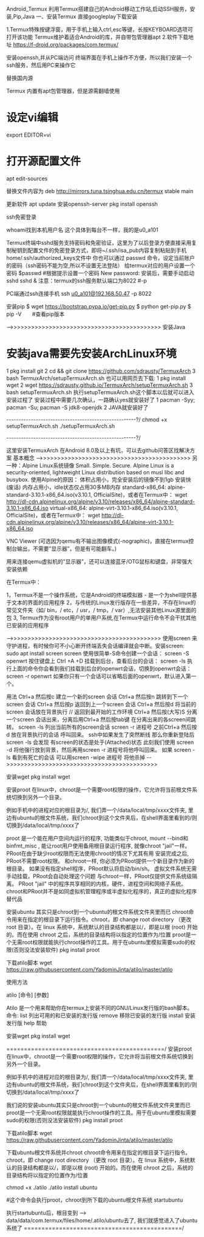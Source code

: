 Android_Termux
利用Termux搭建自己的Android移动工作站,启动SSH服务，安装,Pip,Java
一、安装Termux
直接googleplay下载安装

1.Termux特殊按键浮窗，用于手机上输入ctrl,esc等键，长按KEYBOARD选项可打开该功能
Termux维护着适合Android的库，并自带包管理器apt
2.软件下载地址
https://f-droid.org/packages/com.termux/

安装openssh,并从PC端访问
终端界面在手机上操作不方便，所以我们安装一个ssh服务，然后用PC来操作它

替换国内源

Termux 内置有apt包管理器，但是源需翻墙使用
# 设定vi编辑
export EDITOR=vi
# 打开源配置文件
apt edit-sources

替换文件内容为
deb http://mirrors.tuna.tsinghua.edu.cn/termux stable main



更新软件
apt update
安装openssh-server
pkg install openssh

ssh免密登录

whoami找到本机用户名
这个具体到每台不一样，我的是u0_a101

Termux终端中sshd服务支持密码和免密验证，这里为了以后登录方便直接采用复制秘钥到配置文件的免密登录方式，即将~/.ssh/isa_pub内容复制粘贴到手机home/.ssh/authorized_keys文件中
你也可以通过 passwd 命令，设定当前账户的密码（ssh密码不能为空,所以不设置无法登陆）
给termux对应的用户设置一个密码
$passwd
#根据提示设置一个密码
New password:
安装后，需要手动启动sshd
sshd &
注意：termux的ssh服务默认端口为8022 #-p 

PC端通过ssh连接手机
ssh u0_a101@192.168.50.47 -p 8022

安装pip
$ wget https://bootstrap.pypa.io/get-pip.py
$ python get-pip.py
$ pip -V　　#查看pip版本

-->>>>>>>>>>>>>>>>>>>>>>>>>>>>>>>>>>>>>>>>>>>
安装Java
# 安装java需要先安装ArchLinux环境
1 pkg install git
2 cd && git clone https://github.com/sdrausty/TermuxArch
3 bash TermuxArch/setupTermuxArch.sh
也可以用网页去下载:
1 pkg install wget
2 wget https://sdrausty.github.io/TermuxArch/setupTermuxArch.sh
3 bash setupTermuxArch.sh
执行setupTermuxArch.sh这个脚本以后就可以进入安装过程了
安装过程中需要几次确认，一路确认yes就安装好了
1 pacman -Syy; pacman -Su; pacman -S jdk8-openjdk
2 JAVA就安装好了

-----------------------------------------------------?/
chmod +x setupTermuxArch.sh
./setupTermuxArch.sh

-----------------------------------------------------?/

这里安装TermuxArch 在Android 8.0及以上有坑，可以去github问答区找解决方案
基本概念
-->>>>>>>>>>>>>>>>>>>>>>>>>>>>>>>>>>>>>>>>>>>
另一种：Alpine Linux系统镜像
Small. Simple. Secure.
Alpine Linux is a security-oriented, lightweight Linux distribution based on musl libc and busybox.
使用Alpine的原因：
体积占用小，完全安装后的镜像不到1gb
安装快(废话)
内存占用小，idle状态仅占用30多MB内存
standard-x86_64: alpine-standard-3.10.1-x86_64.iso(v3.10.1, OfficialSite)，或者在Termux中：
wget http://dl-cdn.alpinelinux.org/alpine/v3.10/releases/x86_64/alpine-standard-3.10.1-x86_64.iso
virtual-x86_64: alpine-virt-3.10.1-x86_64.iso(v3.10.1, OfficialSite)，或者在Termux中：
wget http://dl-cdn.alpinelinux.org/alpine/v3.10/releases/x86_64/alpine-virt-3.10.1-x86_64.iso

VNC Viewer (可选因为qemu有不输出图像模式(-nographic)，直接在termux控制台输出，不需要”显示器”，但是有可能翻车。)

用来连接qemu虚拟机的”显示器”，还可以连接蓝牙/OTG鼠标和键盘，非常强大
安装依赖

在Termux中：



1，Termux不是一个操作系统，它是Android的终端模拟器 - 是一个为shell提供基于文本的界面的应用程序
2，与传统的Linux发行版存在一些差异，不存在linux的常见文件夹（如/ bin，/ etc，/ usr，/ tmp，/ var）,无法安装其他Linux源里面的包
3, Termux作为没有root用户的单用户系统,在Termux中运行命令不会干扰其他已安装的应用程序

-->>>>>>>>>>>>>>>>>>>>>>>>>>>>>>>>>>>>>>>>>>>
使用screen 来守护进程，有时候你可不小心断开终端丢失会话编译就会中断。安装screen:
sudo apt install screen
screen 使用很简单-S命令创建一个会话：
screen -S openwrt
按住键盘上 Ctrl +A +D 挂载到后台，查看后台的会话：
screen -ls
执行上面的命令你会看到我们挂载到后台的openwrt会话，切换到openwrt会话：
screen -r openwrt
如果你只有一个会话可以省略后面的openwrt，默认进入第一个。

用法
Ctrl+a 然后按c 建立一个新的screen 会话
Ctrl+a 然后按n 跳转到下一个screen 会话
Ctrl+a 然后按p 返回到上一个screen 会话
Ctrl+a 然后按d 将当前的screen 会话放在背景执行      // 返回到最开始的工作环境
Ctrl+a 然后按(大写)S 分离一个screen 会话出来，分离后用Ctrl+a 然后按tab键 在分离出来的各screen间跳转。
screen -ls 列出当前所有的screen会话
screen -r 进程号 之前Ctrl+a 然后按d 放在背景执行的会话 呼叫回来。
ssh中如果发生了突然断线 那么你重新登陆后 screen -ls 会发现 有screen的状态是处于(Attached)状态 此刻我们使用 screen -d 将他强行放到背景，然后再用screen -r 进程号将他呼叫回来。
如果 screen -ls 看到有死亡的会话 可以用screen -wipe 进程号 将他杀掉
-->>>>>>>>>>>>>>>>>>>>>>>>>>>>>>>>>>>>>>>>>>>

安装wget
pkg install wget

安装proot
在linux中，chroot是一个需要root权限的操作，它允许将当前根文件系统切换到另外一个目录。

例如手机中的进程对应的根目录为/, 我们弄一个/data/local/tmp/xxxx文件夹, 里边有ubuntu的根文件系统，我们chroot到这个文件夹后，在shell界面里看到的/则切换到/data/local/tmp/xxxx了

proot 是一个能在用户空间内运行的程序, 功能类似于chroot, mount --bind和 binfmt_misc , 能让root用户使用备用根目录运行程序, 就像chroot "jail"一样。 PRoot在由于缺少root权限而无法使用chroot的情况下尤其有用
安装完成之后, PRoot不需要root权限。 和chroot一样, 你必须为PRoot提供一个新目录作为新的根目录。 如果没有指定shell程序，PRoot默认将启动/bin/sh。 虚拟文件系统无需手动挂载，PRoot会自动处理这个问题
与chroot一样，PRoot仅提供文件系统级隔离。 PRoot "jail" 中的程序共享相同的内核，硬件，进程空间和网络子系统。 chroot和PRoot并不是如同虚拟机管理程序或半虚拟化程序的，真正的虚拟化程序替代品

安装ubuntu
其实只是chroot到一个ubuntu的根文件系统文件夹里而已
chroot命令用来在指定的根目录下运行指令。chroot，即 change root directory （更改 root 目录）。在 linux 系统中，系统默认的目录结构都是以/，即是以根 (root) 开始的。而在使用 chroot 之后，系统的目录结构将以指定的位置作为/位置
proot是一个无需root权限就能执行chroot操作的工具。用于在ubuntu里模拟需要sudo的权限(否则没法安装软件)
pkg install proot

下载atilo脚本
wget https://raw.githubusercontent.com/YadominJinta/atilo/master/atilo




使用方法

atilo [命令] [参数]

Atilo 是一个用来帮助你在termux上安装不同的GNU/Linux发行版的bash脚本。
命令:
list 列出可用的和已安装的发行版
remove 移除已安装的发行版
install 安装发行版
help 帮助



安装wget
pkg install wget


=============================================/
安装proot
在linux中，chroot是一个需要root权限的操作，它允许将当前根文件系统切换到另外一个目录。

例如手机中的进程对应的根目录为/, 我们弄一个/data/local/tmp/xxxx文件夹, 里边有ubuntu的根文件系统，我们chroot到这个文件夹后，在shell界面里看到的/则切换到/data/local/tmp/xxxx了

我们说的安装ubuntu其实只是chroot到一个ubuntu的根文件系统文件夹里而已
proot是一个无需root权限就能执行chroot操作的工具。用于在ubuntu里模拟需要sudo的权限(否则没法安装软件)
pkg install proot

下载atilo脚本
wget https://raw.githubusercontent.com/YadominJinta/atilo/master/atilo

下载ubuntu根文件系统并chroot
chroot命令用来在指定的根目录下运行指令。chroot，即 change root directory （更改 root 目录）。在 linux 系统中，系统默认的目录结构都是以/，即是以根 (root) 开始的。而在使用 chroot 之后，系统的目录结构将以指定的位置作为/位置

chmod +x ./atilo
./atilo install ubuntu

#这个命令会执行proot，chroot到所下载的ubuntu根文件系统
startubuntu

执行startubuntu后，根目变到 --> data/data/com.termux/files/home/.atilo/ubuntu去了, 我们就感觉进入了ubuntu系统了
=============================================/



